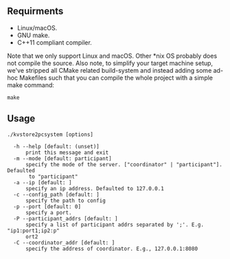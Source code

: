 

## Requirments

- Linux/macOS.
- GNU make.
- C++11 compliant compiler.

Note that we only support Linux and macOS. Other *nix OS probably does not compile the source. 
Also note, to simplify your target machine setup, we've stripped all CMake related build-system and instead adding some ad-hoc Makefiles such that you can compile the whole project with a simple make command:

```
make
```

## Usage

```
./kvstore2pcsystem [options]

  -h --help [default: (unset)]
      print this message and exit
  -m --mode [default: participant]
      specify the mode of the server. ["coordinator" | "participant"]. Defaulted
       to "participant"
  -a --ip [default: ]
      specify an ip address. Defaulted to 127.0.0.1
  -c --config_path [default: ]
      specify the path to config
  -p --port [default: 0]
      specify a port.
  -P --participant_addrs [default: ]
      specify a list of participant addrs separated by ';'. E.g. "ip1:port1;ip2:p"
      ort2
  -C --coordinator_addr [default: ]
      specify the address of coordinator. E.g., 127.0.0.1:8080
```

